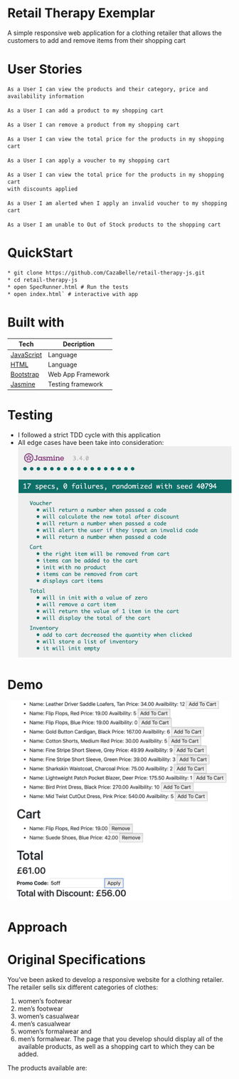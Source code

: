 Retail Therapy Exemplar
=======================
A simple responsive web application for a clothing retailer that allows the customers to add and remove items from their shopping cart

User Stories 
============
```
As a User I can view the products and their category, price and availability information
 
As a User I can add a product to my shopping cart

As a User I can remove a product from my shopping cart

As a User I can view the total price for the products in my shopping
cart

As a User I can apply a voucher to my shopping cart

As a User I can view the total price for the products in my shopping cart
with discounts applied

As a User I am alerted when I apply an invalid voucher to my shopping
cart

As a User I am unable to Out of Stock products to the shopping cart
```

QuickStart 
==========
```
* git clone https://github.com/CazaBelle/retail-therapy-js.git
* cd retail-therapy-js
* open SpecRunner.html # Run the tests
* open index.html` # interactive with app

```

Built with
===========
|  Tech|  Decription |   
|---|---|
|[JavaScript](https://devdocs.io/javascript/)| Language|
|[HTML](https://developer.mozilla.org/en-US/docs/Web/HTML) | Language |
|[Bootstrap](https://getbootstrap.com/)  | Web App Framework  |  
|[Jasmine](https://jasmine.github.io/)  | Testing framework  |  


Testing
========
- I followed a strict TDD cycle with this application
- All edge cases have been take into consideration: 
![testing](images/testing.png)

Demo
======
![](images/voucherdemo.png)

Approach
========

Original Specifications
========================
You’ve been asked to develop a responsive website for a clothing retailer.
The retailer sells six different categories of clothes:
1. women’s footwear
2. men’s footwear
3. women’s casualwear
4. men’s casualwear
5. women’s formalwear and
6. men’s formalwear.
The page that you develop should display all of the available products, as well as a shopping cart to which they can be added.

The products available are:



